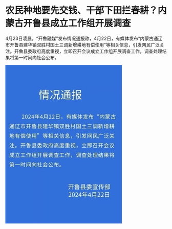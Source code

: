 # 农民种地要先交钱、干部下田拦春耕？内蒙古开鲁县成立工作组开展调查

4月23日凌晨，“开鲁融媒”发布情况通报称，4月22日，有媒体发布“内蒙古通辽市开鲁县建华镇双胜村国土三调新增耕地有偿使用”等相关信息，引发网民广泛关注。开鲁县委政府高度重视，立即召开会议成立工作组开展调查工作，调查处理结果将第一时间向社会公布。

![14e6f0ae78a2ded9387dd0360c9cecd0.jpg](https://raw.githubusercontent.com/qqhsx/qqnews_image/main/2024/04/23/农民种地要先交钱、干部下田拦春耕？内蒙古开鲁县成立工作组开展调查/14e6f0ae78a2ded9387dd0360c9cecd0.jpg)

